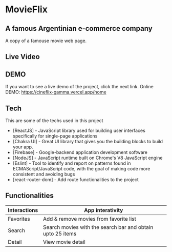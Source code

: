 # MovieFlix
## A famous Argentinian e-commerce company

A copy of a famouse movie web page.

## Live Video



## DEMO

If you want to see a live demo of the project, click the next link.
Online DEMO: https://cineflix-gamma.vercel.app/home


## Tech

This are some of the techs used in this project 

- [ReactJS] - JavaScript library used for building user interfaces specifically for single-page applications
- [Chakra UI] - Great UI library that gives you the building blocks to build your app.
- [Firebase] - Google-backend application development software
- [NodeJS] - JavaScript runtime built on Chrome's V8 JavaScript engine
- [Eslint] - Tool to identify and report on patterns found in ECMAScript/JavaScript code, with the goal of making code more consistent and avoiding bugs
- [react-router-dom] - Add route functionalities to the project 

## Functionalities

| Interactions | App interativity |
| ------ | ------ |
| Favorites | Add & remove movies from favorite list |
| Search | Search movies with the search bar and obtain upto 25 items |
| Detail | View movie detail |
